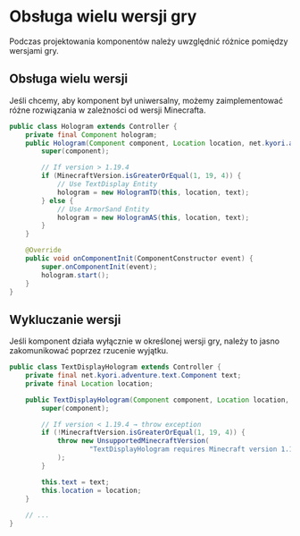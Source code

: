 # Obsługa wielu wersji gry
Podczas projektowania komponentów należy uwzględnić różnice pomiędzy wersjami gry.

## Obsługa wielu wersji
Jeśli chcemy, aby komponent był uniwersalny, możemy zaimplementować różne rozwiązania w zależności od wersji Minecrafta.

```java
public class Hologram extends Controller {
    private final Component hologram;
    public Hologram(Component component, Location location, net.kyori.adventure.text.Component text) {
        super(component);

        // If version > 1.19.4
        if (MinecraftVersion.isGreaterOrEqual(1, 19, 4)) {
            // Use TextDisplay Entity
            hologram = new HologramTD(this, location, text);
        } else {
            // Use ArmorSand Entity
            hologram = new HologramAS(this, location, text);
        }
    }

    @Override
    public void onComponentInit(ComponentConstructor event) {
        super.onComponentInit(event);
        hologram.start();
    }
}
```

## Wykluczanie wersji
Jeśli komponent działa wyłącznie w określonej wersji gry, należy to jasno zakomunikować poprzez rzucenie wyjątku.

```java
public class TextDisplayHologram extends Controller {
    private final net.kyori.adventure.text.Component text;
    private final Location location;

    public TextDisplayHologram(Component component, Location location, net.kyori.adventure.text.Component text) {
        super(component);

        // If version < 1.19.4 → throw exception
        if (!MinecraftVersion.isGreaterOrEqual(1, 19, 4)) {
            throw new UnsupportedMinecraftVersion(
                    "TextDisplayHologram requires Minecraft version 1.19.4 or newer."
            );
        }

        this.text = text;
        this.location = location;
    }
    
    // ...
}
```